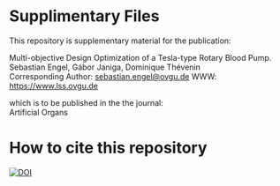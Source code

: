 # Supplimentary Files

This repository is supplementary material for the publication:

Multi-objective Design Optimization of a Tesla-type Rotary Blood Pump.  
Sebastian Engel, Gábor Janiga, Dominique Thévenin  
Corresponding Author: sebastian.engel@ovgu.de
WWW: https://www.lss.ovgu.de

which is to be published in the the journal:  
Artificial Organs

# How to cite this repository

[![DOI]()]()



